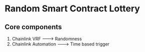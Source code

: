 # Random Smart Contract Lottery

## Core components

1. Chainlink VRF ---> Randomness
2. Chainlink Automation ---> Time based trigger

  
